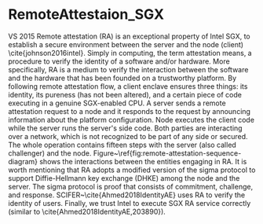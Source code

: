 # RemoteAttestaion_SGX
VS 2015
Remote attestation (RA) is an exceptional property of Intel SGX, to establish a secure environment between the server and the node (client) \cite{johnson2016intel}.
Simply in computing, the term attestation means, a procedure to verify the identity of a software and/or hardware. More specifically, RA is a medium to verify the interaction between the software and the hardware that has been founded on a trustworthy platform. By following remote attestation flow, a client enclave ensures three things: its identity, its pureness (has not been altered), and a certain piece of code executing in a genuine SGX-enabled CPU. A server sends a remote attestation request to a node and it responds to the request by announcing information about the platform configuration. Node executes the client code while the server runs the server's side code. Both parties are interacting over a network, which is not recognized to be part of any side or secured.
 The whole operation contains fifteen steps with the server (also called challenger) and the node. Figure~\ref{fig:remote-attestation-sequence-diagram} shows the interactions between the entities engaging in RA. It is worth mentioning that RA adopts a modified version of the sigma protocol to support Diffie-Hellmann key exchange (DHKE) among the node and the server. The sigma protocol is proof that consists of commitment, challenge, and response. SCIFER~\cite{Ahmed2018IdentityAE} uses RA to verify the identity of users. Finally, we trust Intel to execute SGX RA service correctly (similar to \cite{Ahmed2018IdentityAE,203890}).
